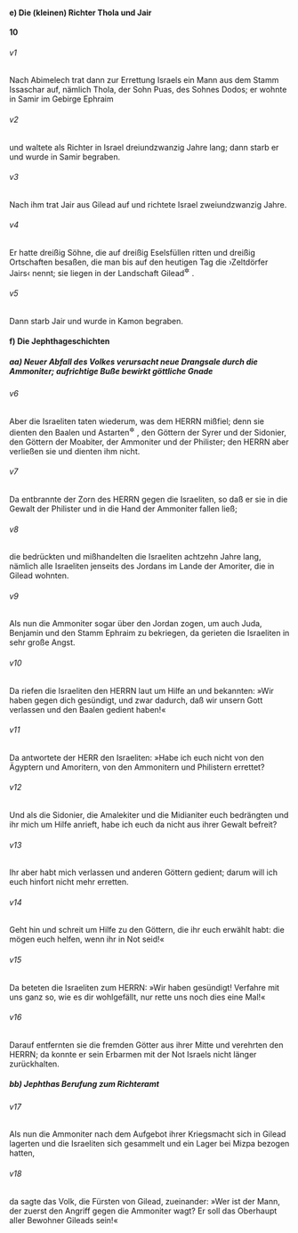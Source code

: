 #### e) Die (kleinen) Richter Thola und Jair

__10__

###### v1
Nach Abimelech trat dann zur Errettung Israels ein Mann aus dem Stamm Issaschar auf, nämlich Thola, der Sohn Puas, des Sohnes Dodos; er wohnte in Samir im Gebirge Ephraim

###### v2
und waltete als Richter in Israel dreiundzwanzig Jahre lang; dann starb er und wurde in Samir begraben.


###### v3
Nach ihm trat Jair aus Gilead auf und richtete Israel zweiundzwanzig Jahre.

###### v4
Er hatte dreißig Söhne, die auf dreißig Eselsfüllen ritten und dreißig Ortschaften besaßen, die man bis auf den heutigen Tag die ›Zeltdörfer Jairs‹ nennt; sie liegen in der Landschaft Gilead<sup title="vgl. 4.Mose 32,41">&#x2732;</sup>
.

###### v5
Dann starb Jair und wurde in Kamon begraben.

#### f) Die Jephthageschichten

##### aa) Neuer Abfall des Volkes verursacht neue Drangsale durch die Ammoniter; aufrichtige Buße bewirkt göttliche Gnade


###### v6
Aber die Israeliten taten wiederum, was dem HERRN mißfiel; denn sie dienten den Baalen und Astarten<sup title="vgl. 2,13">&#x2732;</sup>
, den Göttern der Syrer und der Sidonier, den Göttern der Moabiter, der Ammoniter und der Philister; den HERRN aber verließen sie und dienten ihm nicht.

###### v7
Da entbrannte der Zorn des HERRN gegen die Israeliten, so daß er sie in die Gewalt der Philister und in die Hand der Ammoniter fallen ließ;

###### v8
die bedrückten und mißhandelten die Israeliten achtzehn Jahre lang, nämlich alle Israeliten jenseits des Jordans im Lande der Amoriter, die in Gilead wohnten.

###### v9
Als nun die Ammoniter sogar über den Jordan zogen, um auch Juda, Benjamin und den Stamm Ephraim zu bekriegen, da gerieten die Israeliten in sehr große Angst.

###### v10
Da riefen die Israeliten den HERRN laut um Hilfe an und bekannten: »Wir haben gegen dich gesündigt, und zwar dadurch, daß wir unsern Gott verlassen und den Baalen gedient haben!«

###### v11
Da antwortete der HERR den Israeliten: »Habe ich euch nicht von den Ägyptern und Amoritern, von den Ammonitern und Philistern errettet?

###### v12
Und als die Sidonier, die Amalekiter und die Midianiter euch bedrängten und ihr mich um Hilfe anrieft, habe ich euch da nicht aus ihrer Gewalt befreit?

###### v13
Ihr aber habt mich verlassen und anderen Göttern gedient; darum will ich euch hinfort nicht mehr erretten.

###### v14
Geht hin und schreit um Hilfe zu den Göttern, die ihr euch erwählt habt: die mögen euch helfen, wenn ihr in Not seid!«

###### v15
Da beteten die Israeliten zum HERRN: »Wir haben gesündigt! Verfahre mit uns ganz so, wie es dir wohlgefällt, nur rette uns noch dies eine Mal!«

###### v16
Darauf entfernten sie die fremden Götter aus ihrer Mitte und verehrten den HERRN; da konnte er sein Erbarmen mit der Not Israels nicht länger zurückhalten.

##### bb) Jephthas Berufung zum Richteramt


###### v17
Als nun die Ammoniter nach dem Aufgebot ihrer Kriegsmacht sich in Gilead lagerten und die Israeliten sich gesammelt und ein Lager bei Mizpa bezogen hatten,

###### v18
da sagte das Volk, die Fürsten von Gilead, zueinander: »Wer ist der Mann, der zuerst den Angriff gegen die Ammoniter wagt? Er soll das Oberhaupt aller Bewohner Gileads sein!«